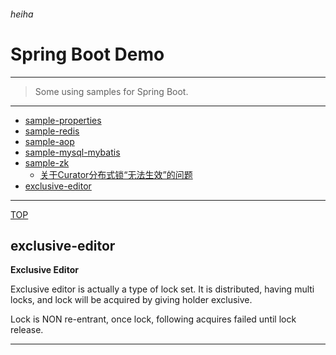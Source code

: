 ###### heiha ######

# Spring Boot Demo

--------------------------------------------------------------

> Some using samples for Spring Boot.

--------------------------------------------------------------

- [sample-properties]()
- [sample-redis]()
- [sample-aop]()
- [sample-mysql-mybatis]()
- [sample-zk]()
    - [关于Curator分布式锁“无法生效”的问题](http://blog.csdn.net/szj9106/article/details/72393764)
- [exclusive-editor](#exclusive-editor)

--------------------------------------------------------------

[TOP](#heiha)

## exclusive-editor

**Exclusive Editor**

Exclusive editor is actually a type of lock set. It is distributed, having multi locks, and lock will be acquired by giving holder exclusive.

Lock is NON re-entrant, once lock, following acquires failed until lock release.

--------------------------------------------------------------
